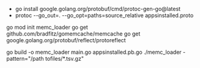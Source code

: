 - go install google.golang.org/protobuf/cmd/protoc-gen-go@latest
- protoc --go_out=. --go_opt=paths=source_relative appsinstalled.proto

go mod init memc_loader
go get github.com/bradfitz/gomemcache/memcache
go get google.golang.org/protobuf/reflect/protoreflect

go build -o memc_loader main.go appsinstalled.pb.go
./memc_loader -pattern="/path tofiles/*.tsv.gz"
